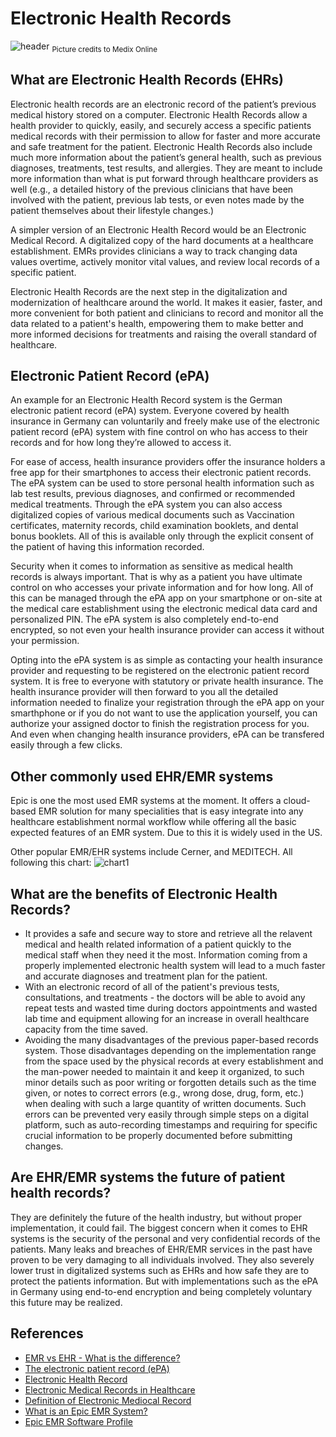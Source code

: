 # Electronic Health Records
![header](https://medixonline.ca/wp-content/uploads/2020/06/emr.jpg)
<sub>Picture credits to Medix Online</sub>
## What are Electronic Health Records (EHRs)
Electronic health records are an electronic record of the patient’s previous medical history stored on a computer. Electronic Health Records allow a health provider to quickly, easily, and securely access a specific patients medical records with their permission to allow for faster and more accurate and safe treatment for the patient. Electronic Health Records also include much more information about the patient’s general health, such as previous diagnoses, treatments, test results, and allergies. They are meant to include more information than what is put forward through healthcare providers as well (e.g., a detailed history of the previous clinicians that have been involved with the patient, previous lab tests, or even notes made by the patient themselves about their lifestyle changes.)

A simpler version of an Electronic Health Record would be an Electronic Medical Record. A digitalized copy of the hard documents at a healthcare establishment. EMRs provides clinicians a way to track changing data values overtime, actively monitor vital values, and review local records of a specific patient.

Electronic Health Records are the next step in the digitalization and modernization of healthcare around the world. It makes it easier, faster, and more convenient for both patient and clinicians to record and monitor all the data related to a patient's health, empowering them to make better and more informed decisions for treatments and raising the overall standard of healthcare. 

## Electronic Patient Record (ePA)
An example for an Electronic Health Record system is the German electronic patient record (ePA) system. Everyone covered by health insurance in Germany can voluntarily and freely make use of the electronic patient record (ePA) system with fine control on who has access to their records and for how long they’re allowed to access it.

For ease of access, health insurance providers offer the insurance holders a free app for their smartphones to access their electronic patient records. The ePA system can be used to store personal health information such as lab test results, previous diagnoses, and confirmed or recommended medical treatments. Through the ePA system you can also access digitalized copies of various medical documents such as Vaccination certificates, maternity records, child examination booklets, and dental bonus booklets. All of this is available only through the explicit consent of the patient of having this information recorded.

Security when it comes to information as sensitive as medical health records is always important. That is why as a patient you have ultimate control on who accesses your private information and for how long. All of this can be managed through the ePA app on your smartphone or on-site at the medical care establishment using the electronic medical data card and personalized PIN. The ePA system is also completely end-to-end encrypted, so not even your health insurance provider can access it without your permission.

Opting into the ePA system is as simple as contacting your health insurance provider and requesting to be registered on the electronic patient record system. It is free to everyone with statutory or private health insurance. The health insurance provider will then forward to you all the detailed information needed to finalize your registration through the ePA app on your smarthphone or if you do not want to use the application yourself, you can authorize your assigned doctor to finish the registration process for you. And even when changing health insurance providers, ePA can be transfered easily through a few clicks.



## Other commonly used EHR/EMR systems
Epic is one the most used EMR systems at the moment. It offers a cloud-based EMR solution for many specialities that is easy integrate into any healthcare establishment normal workflow while offering all the basic expected features of an EMR system. Due to this it is widely used in the US. 

Other popular EMR/EHR systems include Cerner, and MEDITECH. All following this chart:
![chart1](https://i.imgur.com/VkrMklu.png)


## What are the benefits of Electronic Health Records?
-  It provides a safe and secure way to store and retrieve all the relavent medical and health related information of a patient quickly to the medical staff when they need it the most. Information coming from a properly implemented electronic health system will lead to a much faster and accurate diagnoses and treatment plan for the patient.
-  With an electronic record of all of the patient's previous tests, consultations, and treatments - the doctors will be able to avoid any repeat tests and wasted time during doctors appointments and wasted lab time and equipment allowing for an increase in overall healthcare capacity from the time saved.
- Avoiding the many disadvantages of the previous paper-based records system. Those disadvantages depending on the implementation range from the space used by the physical records at every establishment and the man-power needed to maintain it and keep it organized, to such minor details such as poor writing or forgotten details such as the time given, or notes to correct errors (e.g., wrong dose, drug, form, etc.) when dealing with such a large quantity of written documents. Such errors can be prevented very easily through simple steps on a digital platform, such as auto-recording timestamps and requiring for specific crucial information to be properly documented before submitting changes.



## Are EHR/EMR systems the future of patient health records?
They are definitely the future of the health industry, but without proper implementation, it could fail. The biggest concern when it comes to EHR systems is the security of the personal and very confidential records of the patients. Many leaks and breaches of EHR/EMR services in the past have proven to be very damaging to all individuals involved. They also severely lower trust in digitalized systems such as EHRs and how safe they are to protect the patients information. But with implementations such as the ePA in Germany using end-to-end encryption and being completely voluntary this future may be realized.




## References
- [EMR vs EHR - What is the difference?](https://www.healthit.gov/buzz-blog/electronic-health-and-medical-records/emr-vs-ehr-difference)
- [The electronic patient record (ePA)](https://gesund.bund.de/en/the-electronic-patient-record)
- [Electronic Health Record](https://en.wikipedia.org/wiki/Electronic_health_record)
- [Electronic Medical Records in Healthcare](https://www.hhs.gov/sites/default/files/2022-02-17-1300-emr-in-healthcare-tlpwhite.pdf)
- [Definition of Electronic Mediocal Record](https://www.cancer.gov/publications/dictionaries/cancer-terms/def/electronic-medical-record)
- [What is an Epic EMR System?](https://digitalhealth.folio3.com/blog/what-is-an-epic-emr-system/)
- [Epic EMR Software Profile](https://www.ehrinpractice.com/epic-ehr-software-profile-119.html)
